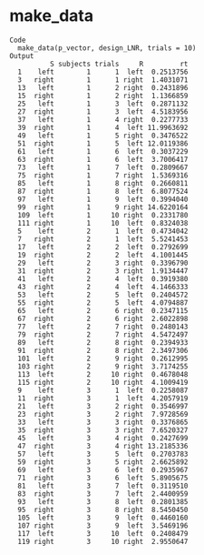 # make_data

    Code
      make_data(p_vector, design_LNR, trials = 10)
    Output
              S subjects trials     R         rt
      1    left        1      1  left  0.2513756
      3   right        1      1 right  1.4031071
      13   left        1      2 right  0.2431896
      15  right        1      2 right  1.1366859
      25   left        1      3  left  0.2871132
      27  right        1      3  left  4.5183956
      37   left        1      4 right  0.2277733
      39  right        1      4  left 11.9963692
      49   left        1      5 right  0.3476522
      51  right        1      5  left 12.0119386
      61   left        1      6  left  0.3037229
      63  right        1      6  left  3.7006417
      73   left        1      7  left  0.2809667
      75  right        1      7 right  1.5369316
      85   left        1      8 right  0.2660811
      87  right        1      8  left  6.8077524
      97   left        1      9  left  0.3994040
      99  right        1      9 right 14.6220164
      109  left        1     10 right  0.2331780
      111 right        1     10  left  0.8324038
      5    left        2      1  left  0.4734042
      7   right        2      1  left  5.5241453
      17   left        2      2  left  0.2792699
      19  right        2      2  left  4.1001445
      29   left        2      3 right  0.3396790
      31  right        2      3 right  1.9134447
      41   left        2      4  left  0.3919380
      43  right        2      4  left  4.1466333
      53   left        2      5  left  0.2404572
      55  right        2      5  left  4.0794887
      65   left        2      6 right  0.2347115
      67  right        2      6 right  2.6022898
      77   left        2      7 right  0.2480143
      79  right        2      7 right  4.5472497
      89   left        2      8 right  0.2394933
      91  right        2      8 right  2.3497306
      101  left        2      9 right  0.2612995
      103 right        2      9 right  3.7174255
      113  left        2     10 right  0.4678048
      115 right        2     10 right  4.1009419
      9    left        3      1  left  0.2258087
      11  right        3      1  left  4.2057919
      21   left        3      2 right  0.3546997
      23  right        3      2 right  7.9728569
      33   left        3      3 right  0.3376865
      35  right        3      3 right  7.6520327
      45   left        3      4 right  0.2427699
      47  right        3      4 right 13.2185336
      57   left        3      5  left  0.2703783
      59  right        3      5 right  2.6625892
      69   left        3      6  left  0.2935967
      71  right        3      6  left  5.8905675
      81   left        3      7  left  0.3119510
      83  right        3      7  left  2.4400959
      93   left        3      8  left  0.2801385
      95  right        3      8 right  8.5450450
      105  left        3      9  left  0.4460160
      107 right        3      9  left  3.5469196
      117  left        3     10  left  0.2408479
      119 right        3     10 right  2.9550647

